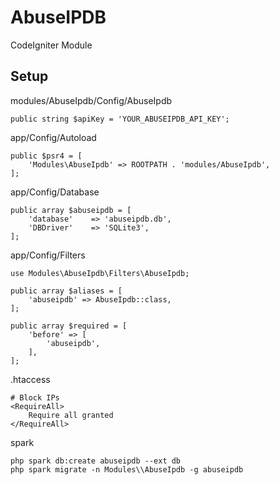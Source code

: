 # AbuseIPDB
CodeIgniter Module

## Setup

modules/AbuseIpdb/Config/AbuseIpdb
```
public string $apiKey = 'YOUR_ABUSEIPDB_API_KEY';
```
app/Config/Autoload
```
public $psr4 = [
    'Modules\AbuseIpdb' => ROOTPATH . 'modules/AbuseIpdb',
];
```
app/Config/Database
```
public array $abuseipdb = [
    'database'    => 'abuseipdb.db',
    'DBDriver'    => 'SQLite3',
];
```
app/Config/Filters
```
use Modules\AbuseIpdb\Filters\AbuseIpdb;

public array $aliases = [
    'abuseipdb' => AbuseIpdb::class,
];

public array $required = [
    'before' => [
        'abuseipdb',
    ],
];
```
.htaccess
```
# Block IPs
<RequireAll>
    Require all granted
</RequireAll>
```

spark
```
php spark db:create abuseipdb --ext db
php spark migrate -n Modules\\AbuseIpdb -g abuseipdb
```
